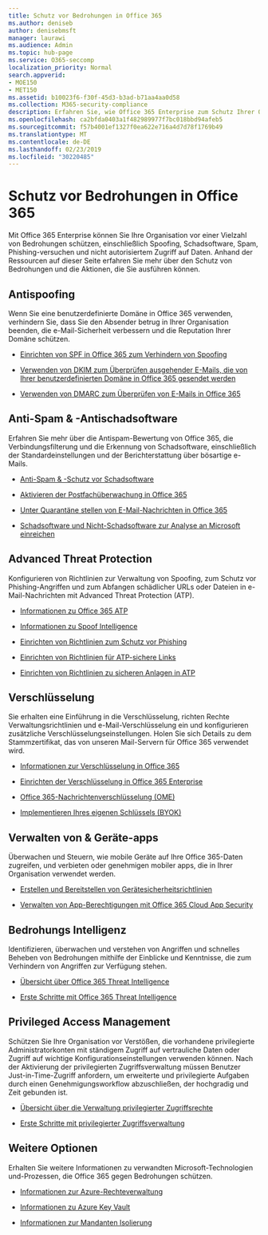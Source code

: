 ```yaml
---
title: Schutz vor Bedrohungen in Office 365
ms.author: deniseb
author: denisebmsft
manager: laurawi
ms.audience: Admin
ms.topic: hub-page
ms.service: O365-seccomp
localization_priority: Normal
search.appverid:
- MOE150
- MET150
ms.assetid: b10023f6-f30f-45d3-b3ad-b71aa4aa0d58
ms.collection: M365-security-compliance
description: Erfahren Sie, wie Office 365 Enterprise zum Schutz Ihrer Organisation vor einer Vielzahl von Bedrohungen wie Spoofing, Schadsoftware, Spam, Phishing-versuchen und nicht autorisiertem Zugriff auf Daten beitragen kann.
ms.openlocfilehash: ca2bfda0403a1f482989977f7bc018bbd94afeb5
ms.sourcegitcommit: f57b4001ef1327f0ea622e716a4d7d78f1769b49
ms.translationtype: MT
ms.contentlocale: de-DE
ms.lasthandoff: 02/23/2019
ms.locfileid: "30220485"
---
```

# <a name="protect-against-threats-in-office-365"></a>Schutz vor Bedrohungen in Office 365

Mit Office 365 Enterprise können Sie Ihre Organisation vor einer Vielzahl von Bedrohungen schützen, einschließlich Spoofing, Schadsoftware, Spam, Phishing-versuchen und nicht autorisiertem Zugriff auf Daten. Anhand der Ressourcen auf dieser Seite erfahren Sie mehr über den Schutz von Bedrohungen und die Aktionen, die Sie ausführen können.
  
## <a name="anti-spoofing"></a>Antispoofing

Wenn Sie eine benutzerdefinierte Domäne in Office 365 verwenden, verhindern Sie, dass Sie den Absender betrug in Ihrer Organisation beenden, die e-Mail-Sicherheit verbessern und die Reputation Ihrer Domäne schützen.
  
- [Einrichten von SPF in Office 365 zum Verhindern von Spoofing](set-up-spf-in-office-365-to-help-prevent-spoofing.md)
    
- [Verwenden von DKIM zum Überprüfen ausgehender E-Mails, die von Ihrer benutzerdefinierten Domäne in Office 365 gesendet werden](use-dkim-to-validate-outbound-email.md)
    
- [Verwenden von DMARC zum Überprüfen von E-Mails in Office 365](use-dmarc-to-validate-email.md)
    
## <a name="anti-spam-amp-anti-malware"></a>Anti-Spam &amp; -Antischadsoftware

Erfahren Sie mehr über die Antispam-Bewertung von Office 365, die Verbindungsfilterung und die Erkennung von Schadsoftware, einschließlich der Standardeinstellungen und der Berichterstattung über bösartige e-Mails.
  
- [Anti-Spam &amp; -Schutz vor Schadsoftware](anti-spam-and-anti-malware-protection.md)
    
- [Aktivieren der Postfachüberwachung in Office 365](enable-mailbox-auditing.md)
    
- [Unter Quarantäne stellen von E-Mail-Nachrichten in Office 365](quarantine-email-messages.md)
    
- [Schadsoftware und Nicht-Schadsoftware zur Analyse an Microsoft einreichen](submitting-malware-and-non-malware-to-microsoft-for-analysis.md)
    
## <a name="advanced-threat-protection"></a>Advanced Threat Protection

Konfigurieren von Richtlinien zur Verwaltung von Spoofing, zum Schutz vor Phishing-Angriffen und zum Abfangen schädlicher URLs oder Dateien in e-Mail-Nachrichten mit Advanced Threat Protection (ATP).
  
- [Informationen zu Office 365 ATP](office-365-atp.md)
    
- [Informationen zu Spoof Intelligence](learn-about-spoof-intelligence.md)
    
- [Einrichten von Richtlinien zum Schutz vor Phishing](set-up-anti-phishing-policies.md)
    
- [Einrichten von Richtlinien für ATP-sichere Links](set-up-atp-safe-links-policies.md)
    
- [Einrichten von Richtlinien zu sicheren Anlagen in ATP](set-up-atp-safe-attachments-policies.md)
    
## <a name="encryption"></a>Verschlüsselung

Sie erhalten eine Einführung in die Verschlüsselung, richten Rechte Verwaltungsrichtlinien und e-Mail-Verschlüsselung ein und konfigurieren zusätzliche Verschlüsselungseinstellungen. Holen Sie sich Details zu dem Stammzertifikat, das von unseren Mail-Servern für Office 365 verwendet wird.
  
- [Informationen zur Verschlüsselung in Office 365](encryption.md)
    
- [Einrichten der Verschlüsselung in Office 365 Enterprise](set-up-encryption.md)
    
- [Office 365-Nachrichtenverschlüsselung (OME)](ome.md)
    
- [Implementieren Ihres eigenen Schlüssels (BYOK)](https://docs.microsoft.com/azure/key-vault/key-vault-hsm-protected-keys#implementing-bring-your-own-key-byok-for-azure-key-vault)
    
## <a name="managing-devices-amp-apps"></a>Verwalten von &amp; Geräte-apps

Überwachen und Steuern, wie mobile Geräte auf Ihre Office 365-Daten zugreifen, und verbieten oder genehmigen mobiler apps, die in Ihrer Organisation verwendet werden.
  
- [Erstellen und Bereitstellen von Gerätesicherheitsrichtlinien](https://support.office.com/article/d310f556-8bfb-497b-9bd7-fe3c36ea2fd6)
    
- [Verwalten von App-Berechtigungen mit Office 365 Cloud App Security](manage-app-permissions-in-ocas.md)
    
## <a name="threat-intelligence"></a>Bedrohungs Intelligenz

Identifizieren, überwachen und verstehen von Angriffen und schnelles Beheben von Bedrohungen mithilfe der Einblicke und Kenntnisse, die zum Verhindern von Angriffen zur Verfügung stehen.
  
- [Übersicht über Office 365 Threat Intelligence](office-365-ti.md)
    
- [Erste Schritte mit Office 365 Threat Intelligence](get-started-with-ti.md)
    
## <a name="privileged-access-management"></a>Privileged Access Management

Schützen Sie Ihre Organisation vor Verstößen, die vorhandene privilegierte Administratorkonten mit ständigem Zugriff auf vertrauliche Daten oder Zugriff auf wichtige Konfigurationseinstellungen verwenden können. Nach der Aktivierung der privilegierten Zugriffsverwaltung müssen Benutzer Just-in-Time-Zugriff anfordern, um erweiterte und privilegierte Aufgaben durch einen Genehmigungsworkflow abzuschließen, der hochgradig und Zeit gebunden ist.
  
- [Übersicht über die Verwaltung privilegierter Zugriffsrechte](privileged-access-management-overview.md)
    
- [Erste Schritte mit privilegierter Zugriffsverwaltung](privileged-access-management-configuration.md)

## <a name="additional-options"></a>Weitere Optionen

Erhalten Sie weitere Informationen zu verwandten Microsoft-Technologien und-Prozessen, die Office 365 gegen Bedrohungen schützen.
  
- [Informationen zur Azure-Rechteverwaltung](https://docs.microsoft.com/information-protection/understand-explore/what-is-azure-rms)
    
- [Informationen zu Azure Key Vault](https://docs.microsoft.com/azure/key-vault/)
    
- [Informationen zur Mandanten Isolierung](http://download.microsoft.com/download/3/F/0/3F0420A2-657B-44B6-B21E-D7BD98A94390/Tenant%20Isolation%20in%20Office%20365.pdf)
    


